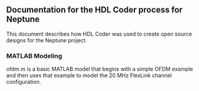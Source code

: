## Documentation for the HDL Coder process for Neptune
This document describes how HDL Coder was used to create open source designs for the Neptune project. 

### MATLAB Modeling
ofdm.m is a basic MATLAB model that begins with a simple OFDM example and then uses that example to model the 20 MHz FlexLink channel configuration. 
